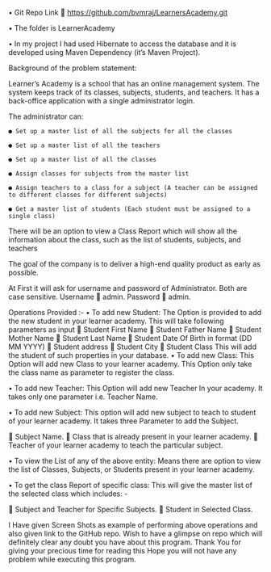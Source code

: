•	Git Repo Link  https://github.com/bvmraj/LearnersAcademy.git

•	The folder is LearnerAcademy

•	In my project I had used Hibernate to access the database and it is developed using Maven Dependency (it’s Maven Project).

Background of the problem statement:

Learner’s Academy is a school that has an online management system. The system keeps track of its classes, subjects, students, and teachers. It has a back-office application with a single administrator login.

 

The administrator can:


	● Set up a master list of all the subjects for all the classes
	
	● Set up a master list of all the teachers
	
	● Set up a master list of all the classes
	
	● Assign classes for subjects from the master list
	
	● Assign teachers to a class for a subject (A teacher can be assigned to different classes for different subjects)
	
	● Get a master list of students (Each student must be assigned to a single class)
     

There will be an option to view a Class Report which will show all the information about the class, such as the list of students, subjects, and teachers
     
The goal of the company is to deliver a high-end quality product as early as possible. 

At First it will ask for username and password of Administrator. Both are case sensitive.
Username   admin.
Password    admin.

Operations Provided :-
•	To add new Student:
The Option is provided to add the new student in your learner academy. This will take following parameters as input
	Student First Name
	Student Father Name
	Student Mother Name
	Student Last Name
	Student Date Of Birth in format (DD  MM  YYYY)
	Student address
	Student City
	Student Class
This will add the student of such properties in your database.
•	To add new Class:
This Option will add new Class to your learner academy. This Option only take the 
class name as parameter to register the class.

•	To add new Teacher:
This Option will add new Teacher In your academy. It takes only one parameter i.e.
Teacher Name.


•	To add new Subject:
This option will add new subject to teach to student of your learner academy. It takes three Parameter to add the Subject.

       Subject Name.
	Class that is already present in your learner academy.
	Teacher of your learner academy to teach the particular subject.

•	To view the List of any of the above entity:
Means there are option to view the list of Classes, Subjects, or Students present in your learner academy.

•	To get the class Report of specific class:
This will give the master list of the selected class which includes: -

	Subject and Teacher for Specific Subjects.
	Student in Selected Class.

I Have given Screen Shots as example of performing above operations and also given link to the GitHub repo. Wish to have a glimpse on repo which will definitely clear any doubt you have about this program.
Thank You for giving your precious time for reading this Hope you will not have any problem while executing this program.






